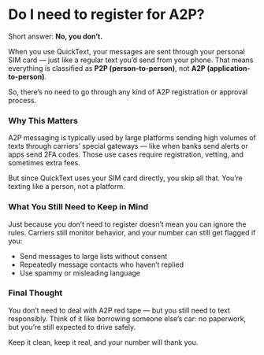 # Do I need to register for A2P?

Short answer: **No, you don’t.**

When you use QuickText, your messages are sent through your personal SIM card — just like a regular text you’d send from your phone. That means everything is classified as **P2P (person-to-person)**, not **A2P (application-to-person)**.

So, there’s no need to go through any kind of A2P registration or approval process.

### Why This Matters

A2P messaging is typically used by large platforms sending high volumes of texts through carriers’ special gateways — like when banks send alerts or apps send 2FA codes. Those use cases require registration, vetting, and sometimes extra fees.

But since QuickText uses your SIM card directly, you skip all that. You’re texting like a person, not a platform.

### What You Still Need to Keep in Mind

Just because you don’t need to register doesn’t mean you can ignore the rules. Carriers still monitor behavior, and your number can still get flagged if you:

* Send messages to large lists without consent
* Repeatedly message contacts who haven’t replied
* Use spammy or misleading language

### Final Thought

You don’t need to deal with A2P red tape — but you still need to text responsibly. Think of it like borrowing someone else’s car: no paperwork, but you’re still expected to drive safely.

Keep it clean, keep it real, and your number will thank you.
